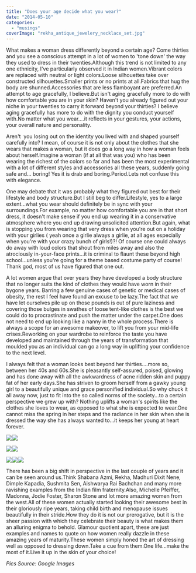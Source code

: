 ```yaml
---
title: "Does your age decide what you wear?"
date: "2014-05-10"
categories: 
  - "musings"
coverImage: "rekha_antique_jewelery_necklace_set.jpg"
---
```


What makes a woman dress differently beyond a certain age? Come thirties and you see a conscious attempt in a lot of women to 'tone down' the way they used to dress in their twenties.Although this trend is not limited to any one ethnicity, I've particularly observed it in Indian women.Vibrant colors are replaced with neutral or light colors.Loose silhouettes take over constructed silhouettes.Smaller prints or no prints at all.Fabrics that hug the body are shunned.Accessories that are less flamboyant are preferred.An attempt to age gracefully, I believe.But isn't aging gracefully more to do with how comfortable you are in your skin? Haven't you already figured out your niche in your twenties to carry it forward beyond your thirties? I believe aging gracefully has more to do with the dignity you conduct yourself with.No matter what you wear....it reflects in your gestures, your actions, your overall nature and personality.

Aren't  you losing out on the identity you lived with and shaped yourself carefully into? I mean, of course it is not only about the clothes that she wears that makes a woman, but it does go a long way in how a woman feels about herself.Imagine a woman (if at all that was you) who has been wearing the richest of the colors so far and has been the most experimental with a lot of different styles and accessories all these years, suddenly going safe and... boring! Yes it is drab and boring.Period.Lets not confuse this with elegance.

One may debate that it was probably what they figured out best for their lifestyle and body structure.But I still beg to differ.Lifestyle, yes to a large extent...what you wear should definitely be in sync with your surroundings.For example, no matter how comfortable you are in that short dress, it doesn't make sense if you end up wearing it in a conservative atmosphere where you end up drawing unsolicited attention.But again, what is stopping you from wearing that very dress when you're out on a holiday with your girlies ( yeah once a girlie always a girlie, at all ages especially when you're with your crazy bunch of girls!)?! Of course one could always do away with loud colors that shout from miles away and also the atrociously in-your-face prints...it is criminal to flaunt these beyond high school...unless you're going for a theme based costume party of course! Thank god, most of us have figured that one out.

A lot women argue that over years they have developed a body structure that no longer suits the kind of clothes they would have worn in their bygone years. Barring a few genuine cases of genetic or medical cases of obesity, the rest I feel have found an excuse to be lazy.The fact that we have let ourselves pile up on those pounds is out of pure laziness and covering those bulges in swathes of loose tent-like clothes is the best we could do to procrastinate and push the matter under the carpet.One does not need to end up looking like a nanny in the whole process.There is always a scope for an awesome makeover, to lift you from your mid-life crises.Reworking on your wardrobe to reinforce the taste you have developed and maintained through the years of transformation that moulded you as an individual can go a long way in uplifting your confidence to the next level.

I always felt that a woman looks best beyond her thirties....more so, between her 40s and 60s.She is pleasantly self-assured, poised, glowing and has done away with all the awkwardness of acne ridden skin and puppy fat of her early days.She has striven to groom herself from a gawky young girl to a beautifully unique and grace personified individual.So why chuck it all away now, just to fit into the so called norms of the society...to a certain perspective we grew up with? Nothing uplifts a woman's spirits like the clothes she loves to wear, as opposed to what she is expected to wear.One cannot miss the spring in her steps and the radiance in her skin when she is dressed the way she has always wanted to...it keeps her young at heart forever.

[![](images/rekha_antique_jewelery_necklace_set.jpg)](http://ifsbutsandsetcs.com/wp-content/uploads/2014/05/rekha_antique_jewelery_necklace_set.jpg)[![](images/27stree-shakti-awards1.jpg)](http://ifsbutsandsetcs.com/wp-content/uploads/2014/05/27stree-shakti-awards1.jpg)

[![](images/Aishwarya-Rai-Bachchan-Post-Pregnancy-Body-Shape.jpg)](http://ifsbutsandsetcs.com/wp-content/uploads/2014/05/Aishwarya-Rai-Bachchan-Post-Pregnancy-Body-Shape.jpg)[![](images/download.jpg)](http://ifsbutsandsetcs.com/wp-content/uploads/2014/05/download.jpg)

[![](images/Sharon-Stone-20110809-2.jpg)](http://ifsbutsandsetcs.com/wp-content/uploads/2014/05/Sharon-Stone-20110809-2.jpg)[![](images/Madonna_Rotterdam_26-8-1987-634x1024.jpg)](http://ifsbutsandsetcs.com/wp-content/uploads/2014/05/Madonna_Rotterdam_26-8-1987-634x1024.jpg)[![](images/michelle-pfeiffer-20070111-197259.jpg)](http://ifsbutsandsetcs.com/wp-content/uploads/2014/05/michelle-pfeiffer-20070111-197259.jpg)

There has been a big shift in perspective in the last couple of years and it can be seen around us.Think Shabana Azmi, Rekha, Madhuri Dixit Nene, Dimple Kapadia, Sushmita Sen, Aishwarya Rai Bachchan and many more ravishing examples from the Indian film fraternity.Also, Michelle Pfeiffer, Madonna, Jodie Foster, Sharon Stone and lot more amazing women from the west.All of these women actually started looking their awesome best in their gloriously ripe years, taking child birth and menopause issues beautifully in their stride.How they do it is not our prerogative, but it is the sheer passion with which they celebrate their beauty is what makes them an alluring enigma to behold. Glamour quotient apart, these are just examples and names to quote on how women really dazzle in these amazing years of maturity.These women simply honed the art of dressing well as opposed to dressing down.Take a cue from them.One life...make the most of it.Live it up in the skin of your choice!

_Pics Source: Google Images_
